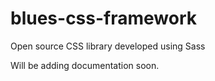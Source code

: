 # blues-css-framework
Open source CSS library developed using Sass

Will be adding documentation soon.
